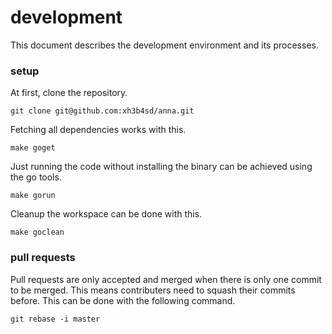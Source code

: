 # development
This document describes the development environment and its processes.

### setup
At first, clone the repository.
```
git clone git@github.com:xh3b4sd/anna.git
```

Fetching all dependencies works with this.
```
make goget
```

Just running the code without installing the binary can be achieved using the
go tools.
```
make gorun
```

Cleanup the workspace can be done with this.
```
make goclean
```

### pull requests
Pull requests are only accepted and merged when there is only one commit to be
merged. This means contributers need to squash their commits before. This can
be done with the following command.
```
git rebase -i master
```
